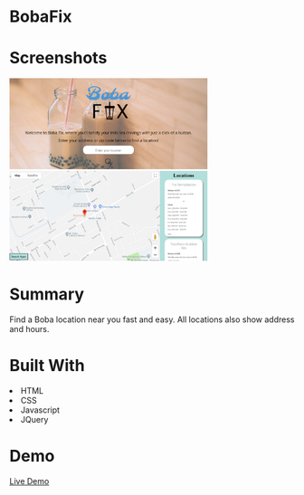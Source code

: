# BobaFix

# Screenshots

<img src="/screenshots/landing.png" width="350" title="Landing Page">
<img src="/screenshots/screenshot.png" width="350" title="Results Page">

# Summary

Find a Boba location near you fast and easy. All locations also show address and hours.

# Built With

<li>HTML</li>
<li>CSS</li>
<li>Javascript</li>
<li>JQuery</li>

# Demo 

<a href="https://tranlam10.github.io/BobaFix/index.html">Live Demo</a>